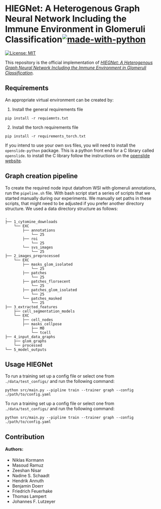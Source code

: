 # HIEGNet: A Heterogenous Graph Neural Network Including the Immune Environment in Glomeruli Classification[![made-with-python](https://img.shields.io/badge/Made%20with-Python-red.svg)](#python)
[![License: MIT](https://img.shields.io/badge/License-MIT-yellow.svg)](https://opensource.org/licenses/MIT) 

This repository is the official implementation of [*HIEGNet: A Heterogenous Graph Neural Network Including
the Immune Environment in Glomeruli Classification*](#TODO).

<!--
<div align=center>
%<img src=https://github.com/ChangminWu/ExpanderGNN/blob/public/img/illustration.jpg  width="50%">
%</div>
-->
## Requirements
An appropriate virtual environment can be created by:

1. Install the general requirements file
```
pip install -r requiemnts.txt
```

2. Install the torch requirements file
```
pip install -r requirements_torch.txt
``` 

If you intend to use your own svs files, you will need to install the `openslide-python` package. This is a python front end for a C library called `openslide`. to install the C library follow the instructions on the [openslide website](https://openslide.org/download/).

## Graph creation pipeline
To create the required node input datafrom WSI with glomeruli annotations, run the `pipeline.sh` file. With bash script start a series of scripts that we started manually during our experiments. We manually set paths in these scripts, that might need to be adjusted if you prefer another directory structure. We used a data directory structure as follows:
```
.
├── 1_cytomine_downloads
    └── EXC
        ├── annotations
            └── 25
        ├── roi
            └── 25
        └── svs_images
            └── 25
├── 2_images_preprocessed
    └── EXC
        ├── masks_glom_isolated
            └── 25
        ├── patches
            └── 25
        ├── patches_florsecent
            └── 25
        ├── patches_glom_isolated
            └── 25
        └── patches_masked
            └── 25
├── 3_extracted_features
    ├── cell_segmentation_models
    └── EXC
        ├── cell_nodes
        ├── masks_cellpose
            ├── M0
            └── tcell
├── 4_input_data_graphs
    ├── glom_graphs
    └── processed
└── 5_model_outputs
```


## Usage HIEGNet
To run a training set up a config file or select one from `./data/test_configs/` and run the following command:
```
python src/main.py --pipline train --trainer graph --config ./path/to/config.yaml
```

To run a training set up a config file or select one from `./data/test_configs/` and run the following command:
```
python src/main.py --pipline train --trainer graph --config ./path/to/config.yaml
```

## Contribution
#### Authors: 
+ Niklas Kormann
+ Masoud Ramuz
+ Zeeshan Nisar
+ Nadine S. Schaadt
+ Hendrik Annuth
+ Benjamin Doerr
+ Friedrich Feuerhake
+ Thomas Lampert
+ Johannes F. Lutzeyer
